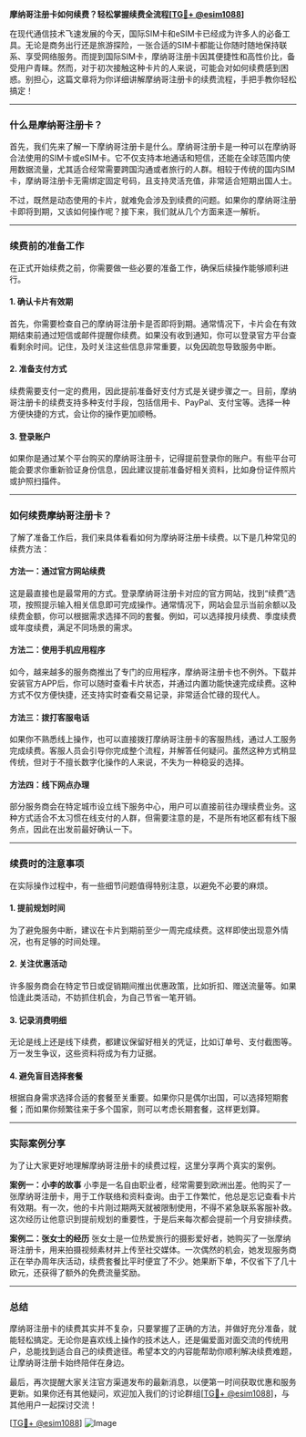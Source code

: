 **摩纳哥注册卡如何续费？轻松掌握续费全流程[[TG💪+ @esim1088](https://t.me/s/esim1088)]**

在现代通信技术飞速发展的今天，国际SIM卡和eSIM卡已经成为许多人的必备工具。无论是商务出行还是旅游探险，一张合适的SIM卡都能让你随时随地保持联系、享受网络服务。而提到国际SIM卡，摩纳哥注册卡因其便捷性和高性价比，备受用户青睐。然而，对于初次接触这种卡片的人来说，可能会对如何续费感到困惑。别担心，这篇文章将为你详细讲解摩纳哥注册卡的续费流程，手把手教你轻松搞定！

---

### 什么是摩纳哥注册卡？

首先，我们先来了解一下摩纳哥注册卡是什么。摩纳哥注册卡是一种可以在摩纳哥合法使用的SIM卡或eSIM卡。它不仅支持本地通话和短信，还能在全球范围内使用数据流量，尤其适合经常需要跨国沟通或者旅行的人群。相较于传统的国内SIM卡，摩纳哥注册卡无需绑定固定号码，且支持灵活充值，非常适合短期出国人士。

不过，既然是动态使用的卡片，就难免会涉及到续费的问题。如果你的摩纳哥注册卡即将到期，又该如何操作呢？接下来，我们就从几个方面来逐一解析。

---

### 续费前的准备工作

在正式开始续费之前，你需要做一些必要的准备工作，确保后续操作能够顺利进行。

#### 1. 确认卡片有效期
首先，你需要检查自己的摩纳哥注册卡是否即将到期。通常情况下，卡片会在有效期结束前通过短信或邮件提醒你续费。如果没有收到通知，你可以登录官方平台查看剩余时间。记住，及时关注这些信息非常重要，以免因疏忽导致服务中断。

#### 2. 准备支付方式
续费需要支付一定的费用，因此提前准备好支付方式是关键步骤之一。目前，摩纳哥注册卡的续费支持多种支付手段，包括信用卡、PayPal、支付宝等。选择一种方便快捷的方式，会让你的操作更加顺畅。

#### 3. 登录账户
如果你是通过某个平台购买的摩纳哥注册卡，记得提前登录你的账户。有些平台可能会要求你重新验证身份信息，因此建议提前准备好相关资料，比如身份证件照片或护照扫描件。

---

### 如何续费摩纳哥注册卡？

了解了准备工作后，我们来具体看看如何为摩纳哥注册卡续费。以下是几种常见的续费方法：

#### 方法一：通过官方网站续费
这是最直接也是最常用的方式。登录摩纳哥注册卡对应的官方网站，找到“续费”选项，按照提示输入相关信息即可完成操作。通常情况下，网站会显示当前余额以及续费金额，你可以根据需求选择不同的套餐。例如，可以选择按月续费、季度续费或年度续费，满足不同场景的需求。

#### 方法二：使用手机应用程序
如今，越来越多的服务商推出了专门的应用程序，摩纳哥注册卡也不例外。下载并安装官方APP后，你可以随时查看卡片状态，并通过内置功能快速完成续费。这种方式不仅方便快捷，还支持实时查看交易记录，非常适合忙碌的现代人。

#### 方法三：拨打客服电话
如果你不熟悉线上操作，也可以直接拨打摩纳哥注册卡的客服热线，通过人工服务完成续费。客服人员会引导你完成整个流程，并解答任何疑问。虽然这种方式稍显传统，但对于不擅长数字化操作的人来说，不失为一种稳妥的选择。

#### 方法四：线下网点办理
部分服务商会在特定城市设立线下服务中心，用户可以直接前往办理续费业务。这种方式适合不太习惯在线支付的人群，但需要注意的是，不是所有地区都有线下服务点，因此在出发前最好确认一下。

---

### 续费时的注意事项

在实际操作过程中，有一些细节问题值得特别注意，以避免不必要的麻烦。

#### 1. 提前规划时间
为了避免服务中断，建议在卡片到期前至少一周完成续费。这样即使出现意外情况，也有足够的时间处理。

#### 2. 关注优惠活动
许多服务商会在特定节日或促销期间推出优惠政策，比如折扣、赠送流量等。如果恰逢此类活动，不妨抓住机会，为自己节省一笔开销。

#### 3. 记录消费明细
无论是线上还是线下续费，都建议保留好相关的凭证，比如订单号、支付截图等。万一发生争议，这些资料将成为有力证据。

#### 4. 避免盲目选择套餐
根据自身需求选择合适的套餐至关重要。如果你只是偶尔出国，可以选择短期套餐；而如果你频繁往来于多个国家，则可以考虑长期套餐，这样更划算。

---

### 实际案例分享

为了让大家更好地理解摩纳哥注册卡的续费过程，这里分享两个真实的案例。

**案例一：小李的故事**
小李是一名自由职业者，经常需要到欧洲出差。他购买了一张摩纳哥注册卡，用于工作联络和资料查询。由于工作繁忙，他总是忘记查看卡片有效期。有一次，他的卡片刚过期两天就被限制使用，不得不紧急联系客服补救。这次经历让他意识到提前规划的重要性，于是后来每次都会提前一个月安排续费。

**案例二：张女士的经历**
张女士是一位热爱旅行的摄影爱好者，她购买了一张摩纳哥注册卡，用来拍摄视频素材并上传至社交媒体。一次偶然的机会，她发现服务商正在举办周年庆活动，续费套餐比平时便宜了不少。她果断下单，不仅省下了几十欧元，还获得了额外的免费流量奖励。

---

### 总结

摩纳哥注册卡的续费其实并不复杂，只要掌握了正确的方法，并做好充分准备，就能轻松搞定。无论你是喜欢线上操作的技术达人，还是偏爱面对面交流的传统用户，总能找到适合自己的续费途径。希望本文的内容能帮助你顺利解决续费难题，让摩纳哥注册卡始终陪伴在身边。

最后，再次提醒大家关注官方渠道发布的最新消息，以便第一时间获取优惠和服务更新。如果你还有其他疑问，欢迎加入我们的讨论群组[[TG💪+ @esim1088](https://t.me/s/esim1088)]，与其他用户一起探讨交流！

[[TG💪+ @esim1088](https://t.me/s/esim1088)] ![Image](https://i.postimg.cc/4NQfJmqS/Snipaste-2025-05-13-00-14-12.png)
